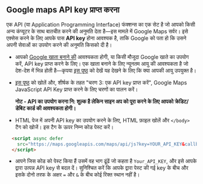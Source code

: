 ## Google maps API key प्राप्त करना

एक API (या Application Programming Interface) फंक्शन्स​ का एक सेट है जो आपको किसी अन्य कंप्यूटर के साथ बातचीत करने की अनुमति देता है—इस मामले में Google Maps सर्वर। इसे एक्सेस करने के लिए आपके पास **API key** होना आवश्यक है, ताकि Google को पता हो कि उसने अपनी सेवाओं का उपयोग करने की अनुमति किसको दी है।

- आपको [Google खाता बनाने की](https://accounts.google.com/SignUp?hl=en) आवश्यकता होगी, या किसी मौजूदा Google खाते का उपयोग करें, API key प्राप्त करने के लिए। एक खाता बनाने के लिए न्यूनतम आयु की आवश्यकता है जो देश-देश में भिन्न होती है—कृपया [इस पृष्ठ](https://support.google.com/accounts/answer/1350409?hl=en) को देखें यह देखने के लिए कि क्या आपकी आयु उपयुक्त है।

- [इस पृष्ठ](https://developers.google.com/maps/documentation/javascript/adding-a-google-map#step_3_get_an_api_key) को खोलें और, शीर्षक के तहत "चरण 3: एक API key प्राप्त करें", Google Maps JavaScript API Key प्राप्त करने के लिए चरणों का पालन करें।

  **नोट - API का उपयोग करना नि: शुल्क है लेकिन साइन अप को पूरा करने के लिए आपको क्रेडिट/डेबिट कार्ड की आवश्यकता होगी।**

- HTML पेज में अपनी API key का उपयोग करने के लिए, HTML फ़ाइल खोलें और `</body>` टैग को खोजें। इस टैग के ऊपर निम्न कोड पेस्ट करें।

```html
  <script async defer
    src="https://maps.googleapis.com/maps/api/js?key=YOUR_API_KEY&callback=initMap">
  </script>
```
- आपने जिस कोड को पेस्ट किया हैं उसमें वह भाग ढूंढें जो कहता है `Your_API_KEY`, और इसे आपके द्वारा उत्पन्न API key से बदल दें। सुनिश्चित करें कि आपके द्वारा पेस्ट की गई key के बीच और इसके दोनो तरफ के अक्षर `=` और `&` के बीच कोई रिक्त स्थान नहीं है।

